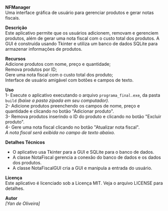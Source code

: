 **NFManager**                                                                                           
Uma interface gráfica de usuário para gerenciar produtos e gerar notas fiscais.                                                    

**Descrição**                                    
Este aplicativo permite que os usuários adicionem, removam e gerenciem produtos, além de gerar uma nota fiscal com o custo total dos produtos. A GUI é construída usando Tkinter e utiliza um banco de dados SQLite para armazenar informações de produtos.

**Recursos**                                                          
Adicione produtos com nome, preço e quantidade;                                                                                                               
Remova produtos por ID;                                                                                                                                                                
Gere uma nota fiscal com o custo total dos produto;                                                                                                       
Interface de usuário amigável com botões e campos de texto.                                                                                                                                         

**Uso**                                                                               
1- Execute o aplicativo executando o arquivo `programa_final.exe`, da pasta `build` *(baixe a pasta zipada em seu computador).*                                                             
2- Adicione produtos preenchendo os campos de nome, preço e quantidade e clicando no botão "Adicionar produto".     
3- Remova produtos inserindo o ID do produto e clicando no botão "Excluir produto".                            
4- Gere uma nota fiscal clicando no botão "Atualizar nota fiscal".                                                          
   *A nota fiscal será exibida no campo de texto abaixo.*

**Detalhes Técnicos**                                                                                                                                                          
- O aplicativo usa Tkinter para a GUI e SQLite para o banco de dados.                                                                              
- A classe NotaFiscal gerencia a conexão do banco de dados e os dados dos produtos.                                                                                  
- A classe NotaFiscalGUI cria a GUI e manipula a entrada do usuário.                                                                                                                                 

**Licença**                                                                                 
Este aplicativo é licenciado sob a Licença MIT. Veja o arquivo LICENSE para detalhes.

**Autor**                                                                                 
*[Yan de Oliveira]*



